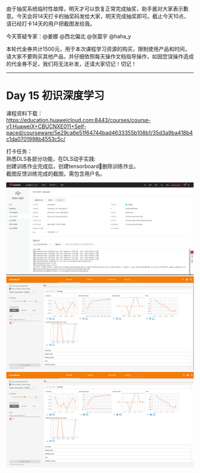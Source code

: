 由于抽奖系统临时性故障，明天才可以恢复正常完成抽奖，助手酱对大家表示歉意。今天会将14天打卡的抽奖码发给大家，明天完成抽奖即可。截止今天10点，请已经打卡14天的用户把截图发给我。

今天答疑专家：@姜娜 @西北偏北 @张震宇 @haha_y

本轮代金券共计1500元，用于本次课程学习资源的购买，限制使用产品和时间，请大家不要购买其他产品，并仔细依照每天操作文档指导操作，如因您误操作造成的代金券不足，我们将无法补发，还请大家切记！切记！
 
------------------

# Day 15 初识深度学习

课程资料下载：   
https://education.huaweicloud.com:8443/courses/course-v1:HuaweiX+CBUCNXE011+Self-paced/courseware/5e29ca6e51f64744bad4633355b108b1/35d3a9ba418b4c1da0701998b4553c5c/

打卡任务：   
熟悉DLS各部分功能，在DLS动手实践:    
创建训练作业完成后，创建tensorboard删除训练作业。  
截图反馈训练完成的截图，需包含用户名。 


![](https://raw.githubusercontent.com/latermonk/AI_21DAY/master/15/PNG/DAY1501.jpg)
![](https://raw.githubusercontent.com/latermonk/AI_21DAY/master/15/PNG/DAY1502.jpg)
![](https://raw.githubusercontent.com/latermonk/AI_21DAY/master/15/PNG/DAY1503.jpg)
